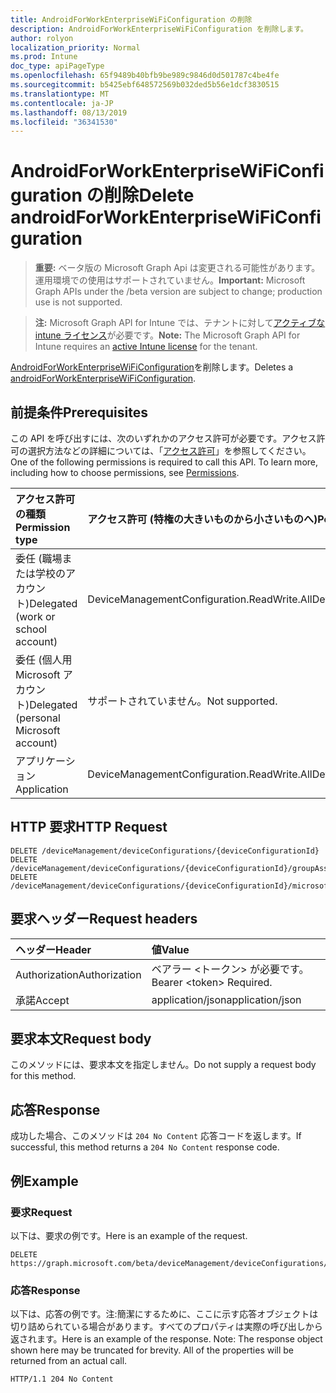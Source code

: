 ```yaml
---
title: AndroidForWorkEnterpriseWiFiConfiguration の削除
description: AndroidForWorkEnterpriseWiFiConfiguration を削除します。
author: rolyon
localization_priority: Normal
ms.prod: Intune
doc_type: apiPageType
ms.openlocfilehash: 65f9489b40bfb9be989c9846d0d501787c4be4fe
ms.sourcegitcommit: b5425ebf648572569b032ded5b56e1dcf3830515
ms.translationtype: MT
ms.contentlocale: ja-JP
ms.lasthandoff: 08/13/2019
ms.locfileid: "36341530"
---
```

# <a name="delete-androidforworkenterprisewificonfiguration"></a><span data-ttu-id="16fa9-103">AndroidForWorkEnterpriseWiFiConfiguration の削除</span><span class="sxs-lookup"><span data-stu-id="16fa9-103">Delete androidForWorkEnterpriseWiFiConfiguration</span></span>

> <span data-ttu-id="16fa9-104">**重要:** ベータ版の Microsoft Graph Api は変更される可能性があります。運用環境での使用はサポートされていません。</span><span class="sxs-lookup"><span data-stu-id="16fa9-104">**Important:** Microsoft Graph APIs under the /beta version are subject to change; production use is not supported.</span></span>

> <span data-ttu-id="16fa9-105">**注:** Microsoft Graph API for Intune では、テナントに対して[アクティブな intune ライセンス](https://go.microsoft.com/fwlink/?linkid=839381)が必要です。</span><span class="sxs-lookup"><span data-stu-id="16fa9-105">**Note:** The Microsoft Graph API for Intune requires an [active Intune license](https://go.microsoft.com/fwlink/?linkid=839381) for the tenant.</span></span>

<span data-ttu-id="16fa9-106">[AndroidForWorkEnterpriseWiFiConfiguration](../resources/intune-deviceconfig-androidforworkenterprisewificonfiguration.md)を削除します。</span><span class="sxs-lookup"><span data-stu-id="16fa9-106">Deletes a [androidForWorkEnterpriseWiFiConfiguration](../resources/intune-deviceconfig-androidforworkenterprisewificonfiguration.md).</span></span>

## <a name="prerequisites"></a><span data-ttu-id="16fa9-107">前提条件</span><span class="sxs-lookup"><span data-stu-id="16fa9-107">Prerequisites</span></span>
<span data-ttu-id="16fa9-p101">この API を呼び出すには、次のいずれかのアクセス許可が必要です。アクセス許可の選択方法などの詳細については、「[アクセス許可](/graph/permissions-reference)」を参照してください。</span><span class="sxs-lookup"><span data-stu-id="16fa9-p101">One of the following permissions is required to call this API. To learn more, including how to choose permissions, see [Permissions](/graph/permissions-reference).</span></span>

|<span data-ttu-id="16fa9-110">アクセス許可の種類</span><span class="sxs-lookup"><span data-stu-id="16fa9-110">Permission type</span></span>|<span data-ttu-id="16fa9-111">アクセス許可 (特権の大きいものから小さいものへ)</span><span class="sxs-lookup"><span data-stu-id="16fa9-111">Permissions (from most to least privileged)</span></span>|
|:---|:---|
|<span data-ttu-id="16fa9-112">委任 (職場または学校のアカウント)</span><span class="sxs-lookup"><span data-stu-id="16fa9-112">Delegated (work or school account)</span></span>|<span data-ttu-id="16fa9-113">DeviceManagementConfiguration.ReadWrite.All</span><span class="sxs-lookup"><span data-stu-id="16fa9-113">DeviceManagementConfiguration.ReadWrite.All</span></span>|
|<span data-ttu-id="16fa9-114">委任 (個人用 Microsoft アカウント)</span><span class="sxs-lookup"><span data-stu-id="16fa9-114">Delegated (personal Microsoft account)</span></span>|<span data-ttu-id="16fa9-115">サポートされていません。</span><span class="sxs-lookup"><span data-stu-id="16fa9-115">Not supported.</span></span>|
|<span data-ttu-id="16fa9-116">アプリケーション</span><span class="sxs-lookup"><span data-stu-id="16fa9-116">Application</span></span>|<span data-ttu-id="16fa9-117">DeviceManagementConfiguration.ReadWrite.All</span><span class="sxs-lookup"><span data-stu-id="16fa9-117">DeviceManagementConfiguration.ReadWrite.All</span></span>|

## <a name="http-request"></a><span data-ttu-id="16fa9-118">HTTP 要求</span><span class="sxs-lookup"><span data-stu-id="16fa9-118">HTTP Request</span></span>
<!-- {
  "blockType": "ignored"
}
-->
``` http
DELETE /deviceManagement/deviceConfigurations/{deviceConfigurationId}
DELETE /deviceManagement/deviceConfigurations/{deviceConfigurationId}/groupAssignments/{deviceConfigurationGroupAssignmentId}/deviceConfiguration
DELETE /deviceManagement/deviceConfigurations/{deviceConfigurationId}/microsoft.graph.windowsDomainJoinConfiguration/networkAccessConfigurations/{deviceConfigurationId}
```

## <a name="request-headers"></a><span data-ttu-id="16fa9-119">要求ヘッダー</span><span class="sxs-lookup"><span data-stu-id="16fa9-119">Request headers</span></span>
|<span data-ttu-id="16fa9-120">ヘッダー</span><span class="sxs-lookup"><span data-stu-id="16fa9-120">Header</span></span>|<span data-ttu-id="16fa9-121">値</span><span class="sxs-lookup"><span data-stu-id="16fa9-121">Value</span></span>|
|:---|:---|
|<span data-ttu-id="16fa9-122">Authorization</span><span class="sxs-lookup"><span data-stu-id="16fa9-122">Authorization</span></span>|<span data-ttu-id="16fa9-123">ベアラー &lt;トークン&gt; が必要です。</span><span class="sxs-lookup"><span data-stu-id="16fa9-123">Bearer &lt;token&gt; Required.</span></span>|
|<span data-ttu-id="16fa9-124">承諾</span><span class="sxs-lookup"><span data-stu-id="16fa9-124">Accept</span></span>|<span data-ttu-id="16fa9-125">application/json</span><span class="sxs-lookup"><span data-stu-id="16fa9-125">application/json</span></span>|

## <a name="request-body"></a><span data-ttu-id="16fa9-126">要求本文</span><span class="sxs-lookup"><span data-stu-id="16fa9-126">Request body</span></span>
<span data-ttu-id="16fa9-127">このメソッドには、要求本文を指定しません。</span><span class="sxs-lookup"><span data-stu-id="16fa9-127">Do not supply a request body for this method.</span></span>

## <a name="response"></a><span data-ttu-id="16fa9-128">応答</span><span class="sxs-lookup"><span data-stu-id="16fa9-128">Response</span></span>
<span data-ttu-id="16fa9-129">成功した場合、このメソッドは `204 No Content` 応答コードを返します。</span><span class="sxs-lookup"><span data-stu-id="16fa9-129">If successful, this method returns a `204 No Content` response code.</span></span>

## <a name="example"></a><span data-ttu-id="16fa9-130">例</span><span class="sxs-lookup"><span data-stu-id="16fa9-130">Example</span></span>

### <a name="request"></a><span data-ttu-id="16fa9-131">要求</span><span class="sxs-lookup"><span data-stu-id="16fa9-131">Request</span></span>
<span data-ttu-id="16fa9-132">以下は、要求の例です。</span><span class="sxs-lookup"><span data-stu-id="16fa9-132">Here is an example of the request.</span></span>
``` http
DELETE https://graph.microsoft.com/beta/deviceManagement/deviceConfigurations/{deviceConfigurationId}
```

### <a name="response"></a><span data-ttu-id="16fa9-133">応答</span><span class="sxs-lookup"><span data-stu-id="16fa9-133">Response</span></span>
<span data-ttu-id="16fa9-p102">以下は、応答の例です。注:簡潔にするために、ここに示す応答オブジェクトは切り詰められている場合があります。すべてのプロパティは実際の呼び出しから返されます。</span><span class="sxs-lookup"><span data-stu-id="16fa9-p102">Here is an example of the response. Note: The response object shown here may be truncated for brevity. All of the properties will be returned from an actual call.</span></span>
``` http
HTTP/1.1 204 No Content
```







